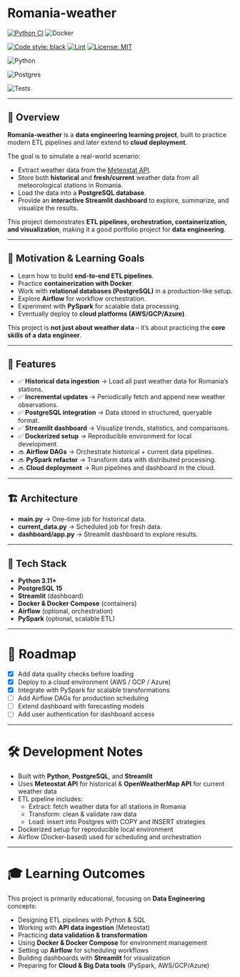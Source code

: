 # Romania-weather
[![Python CI](https://github.com/szabilukacs/Romania-weather/actions/workflows/python-tests.yml/badge.svg)](https://github.com/szabilukacs/Romania-weather/actions/workflows/python-tests.yml)
![Docker](https://img.shields.io/badge/docker-build-blue?logo=docker)

[![Code style: black](https://img.shields.io/badge/code%20style-black-000000.svg)](https://github.com/psf/black)
[![Lint](https://img.shields.io/badge/lint-flake8-blue)](https://flake8.pycqa.org/)
[![License: MIT](https://img.shields.io/badge/License-MIT-yellow.svg)](LICENSE)

![Python](https://img.shields.io/badge/python-3.10%20%7C%203.11-blue?logo=python)

![Postgres](https://img.shields.io/badge/PostgreSQL-15-blue?logo=postgresql)

![Tests](https://img.shields.io/badge/tests-passing-brightgreen?logo=pytest)


---

## 📌 Overview

**Romania-weather** is a **data engineering learning project**, built to practice modern ETL pipelines and later extend to **cloud deployment**.  

The goal is to simulate a real-world scenario:
- Extract weather data from the [Meteostat API](https://dev.meteostat.net/).  
- Store both **historical** and **fresh/current** weather data from all meteorological stations in Romania.  
- Load the data into a **PostgreSQL database**.  
- Provide an **interactive Streamlit dashboard** to explore, summarize, and visualize the results.  

This project demonstrates **ETL pipelines, orchestration, containerization, and visualization**, making it a good portfolio project for **data engineering**.

---

## 🎯 Motivation & Learning Goals

- Learn how to build **end-to-end ETL pipelines**.  
- Practice **containerization with Docker**.  
- Work with **relational databases (PostgreSQL)** in a production-like setup.  
- Explore **Airflow** for workflow orchestration.  
- Experiment with **PySpark** for scalable data processing.  
- Eventually deploy to **cloud platforms (AWS/GCP/Azure)**.  

This project is **not just about weather data** – it’s about practicing the **core skills of a data engineer**.

---

## 🚀 Features

- ✅ **Historical data ingestion** → Load all past weather data for Romania’s stations.  
- ✅ **Incremental updates** → Periodically fetch and append new weather observations.  
- ✅ **PostgreSQL integration** → Data stored in structured, queryable format.  
- ✅ **Streamlit dashboard** → Visualize trends, statistics, and comparisons.  
- ✅ **Dockerized setup** → Reproducible environment for local development.  
- 🔜 **Airflow DAGs** → Orchestrate historical + current data pipelines.  
- 🔜 **PySpark refactor** → Transform data with distributed processing.  
- 🔜 **Cloud deployment** → Run pipelines and dashboard in the cloud.  

---

## 🏗️ Architecture

- **main.py** → One-time job for historical data.  
- **current_data.py** → Scheduled job for fresh data.  
- **dashboard/app.py** → Streamlit dashboard to explore results.  

---

## 🔧 Tech Stack

- **Python 3.11+**  
- **PostgreSQL 15**  
- **Streamlit** (dashboard)  
- **Docker & Docker Compose** (containers)  
- **Airflow** (optional, orchestration)  
- **PySpark** (optional, scalable ETL)  

---

# 📅 Roadmap

- [x] Add data quality checks before loading  
- [x] Deploy to a cloud environment (AWS / GCP / Azure)  
- [x] Integrate with PySpark for scalable transformations  
- [ ] Add Airflow DAGs for production scheduling  
- [ ] Extend dashboard with forecasting models  
- [ ] Add user authentication for dashboard access  

---

# 🛠 Development Notes

- Built with **Python**, **PostgreSQL**, and **Streamlit**  
- Uses **Meteostat API** for historical & **OpenWeatherMap API** for current weather data  
- ETL pipeline includes:  
  - Extract: fetch weather data for all stations in Romania  
  - Transform: clean & validate raw data  
  - Load: insert into Postgres with COPY and INSERT strategies  
- Dockerized setup for reproducible local environment  
- Airflow (Docker-based) used for scheduling and orchestration  

---

# 🎓 Learning Outcomes

This project is primarily educational, focusing on **Data Engineering** concepts:

- Designing ETL pipelines with Python & SQL  
- Working with **API data ingestion** (Meteostat)  
- Practicing **data validation & transformation**  
- Using **Docker & Docker Compose** for environment management  
- Setting up **Airflow** for scheduling workflows  
- Building dashboards with **Streamlit** for visualization  
- Preparing for **Cloud & Big Data tools** (PySpark, AWS/GCP/Azure)  



